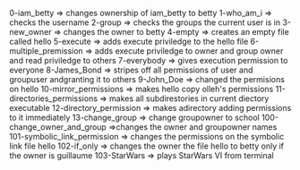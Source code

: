 0-iam_betty => changes ownership of iam_betty to betty
1-who_am_i => checks the username
2-group => checks the groups the current user is in
3-new_owner => changes the owner to betty
4-empty => creates an empty file called hello
5-execute => adds execute priviledge to the hello file
6-multiple_premission => adds execute priviledge to owner and group owner and read priviledge to others
7-everybody => gives execution permission to everyone
8-James_Bond => stripes off all permissions of user and groupuser andgranting it to others
9-John_Doe => changed the permisions on hello
10-mirror_permissions => makes hello copy olleh's permissions
11-directories_permissions => makes all subdirestories in current diectory executable
12-directory_permission => makes adirectory adding permissions to it immediately
13-change_group => change groupowner to school
100-change_owner_and_group =>changes the owner and groupowner names
101-symbolic_link_permission => changes the permissions on the symbolic link file hello
102-if_only => changes the owner the file hello to betty only if the owner is guillaume
103-StarWars => plays StarWars VI from terminal